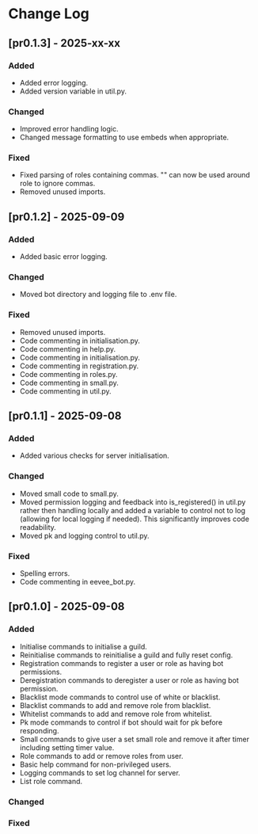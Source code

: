 
# Change Log

## [pr0.1.3] - 2025-xx-xx
 
### Added
 - Added error logging.
 - Added version variable in util.py.

### Changed
 - Improved error handling logic.
 - Changed message formatting to use embeds when appropriate.

### Fixed
 - Fixed parsing of roles containing commas. "" can now be used around role to ignore commas.
 - Removed unused imports.

## [pr0.1.2] - 2025-09-09
 
### Added
 - Added basic error logging.

### Changed
 - Moved bot directory and logging file to .env file.

### Fixed
- Removed unused imports.
- Code commenting in initialisation.py.
- Code commenting in help.py.
- Code commenting in initialisation.py.
- Code commenting in registration.py.
- Code commenting in roles.py.
- Code commenting in small.py.
- Code commenting in util.py.

## [pr0.1.1] - 2025-09-08
 
### Added
 - Added various checks for server initialisation.

### Changed
 - Moved small code to small.py.
 - Moved permission logging and feedback into is_registered() in util.py rather then handling locally and added a variable to control not to log (allowing for local logging if needed). This significantly improves code readability.
 - Moved pk and logging control to util.py.
 
### Fixed
 - Spelling errors.
 - Code commenting in eevee_bot.py.

## [pr0.1.0] - 2025-09-08
 
### Added
- Initialise commands to initialise a guild.
- Reinitialise commands to reinitialise a guild and fully reset config.
- Registration commands to register a user or role as having bot permissions.
- Deregistration commands to deregister a user or role as having bot permission.
- Blacklist mode commands to control use of white or blacklist.
- Blacklist commands to add and remove role from blacklist.
- Whitelist commands to add and remove role from whitelist.
- Pk mode commands to control if bot should wait for pk before responding.
- Small commands to give user a set small role and remove it after timer including setting timer value.
- Role commands to add or remove roles from user.
- Basic help command for non-privileged users.
- Logging commands to set log channel for server.
- List role command.

### Changed
 
### Fixed